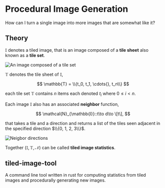 # Procedural Image Generation

How can I turn a single image into more images that are somewhat like it?

## Theory

$\mathbb{I}$ denotes a tiled image, that is an image composed of a **tile sheet**
also known as a **tile set**.

![An image composed of a tile set](https://imgur.com/kyV0x5N.png)

$\mathbb{T}$ denotes the tile sheet of $\mathbb{I}$,

$$
    \mathbb{T} = \\{t_0, t_1, \cdots{}, t_n\\}
$$

each tile set $\mathbb{T}$ contains $n$ items each denoted $t_i$ where
$0\leq i \lt n$.


Each image $\mathbb{I}$ also has an associated **neighbor** function,

$$
    \mathcal{N}_{\mathbb{I}}::t\to d\to \[t\],
$$

that takes a tile and a direction and returns a list of the tiles seen adjacent
in the specified direction $\\{0, 1, 2, 3\\}$.

![Neigbor directions](https://imgur.com/9MSJKR7.png)

Together $(\mathbb{I}, \mathbb{T}, \mathcal{N})$ can be called
**tiled image statistics**.

## tiled-image-tool

A command line tool written in rust for computing statistics from tiled images
and procedurally generating new images.

<!---
## Image Generation
## Python Modules

### pygen

A module to facilitate quick experimenting of image generation strategies.

### Fragments

A fragment is a 3x3 tiled image with a single fixed tile.

```
A B C
D E F
G H I
```

Center Fragment:

The center tile is fixed, {F, B, D, H} can be directly inferred from E via TIS.

```
  b
d E f
  h
```
  
The above is known as the set of core images of E where {f, b, d, h} vary over {F, B, D, H}.
For any core its corners are varied over the set intersections of it's neighbors.

```
A = B \intersection D
C = B \intersection F
G = D \intersection I
I = H \intersection F
```

### Questions

- Are all fragment generation strategies made equal? Does it matter if I fix the center or a corner?:
    - counter example says NO.

## Todo

- pursue image generation via fragment database. TIS -> DB -> Image GEN
    - can this be done without the database? TIS -> Image GEN 
--->
